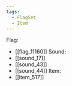 ```yaml
---
tags:
  - FlagSet
  - Item
---
```

Flag:
- [[flag_11160]]
Sound:
- [[sound_17]]
- [[sound_43]]
- [[sound_44]]
Item:
- [[item_517]]
